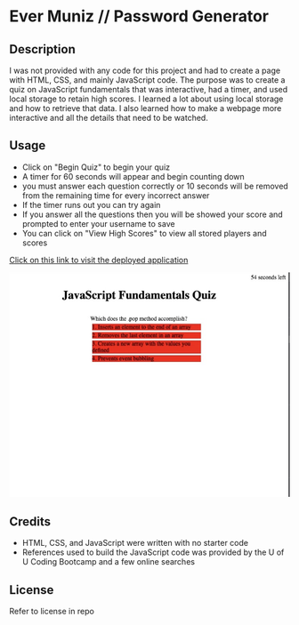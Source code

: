# Ever Muniz // Password Generator

## Description

I was not provided with any code for this project and had to create a page with HTML, CSS, and mainly JavaScript code. The purpose was to create a quiz on JavaScript fundamentals that was interactive, had a timer, and used local storage to retain high scores. I learned a lot about using local storage and how to retrieve that data. I also learned how to make a webpage more interactive and all the details that need to be watched. 

## Usage

- Click on "Begin Quiz" to begin your quiz
- A timer for 60 seconds will appear and begin counting down
- you must answer each question correctly or 10 seconds will be removed from the remaining time for every incorrect answer
- If the timer runs out you can try again
- If you answer all the questions then you will be showed your score and prompted to enter your username to save
- You can click on "View High Scores" to view all stored players and scores

[Click on this link to visit the deployed application](https://evermuniz.github.io/Ever-Muniz-JS-Fundamentals-Quiz/)

![JS quiz page screenshot](./assets/page-screenshot.jpeg)

## Credits

- HTML, CSS, and JavaScript were written with no starter code
- References used to build the JavaScript code was provided by the U of U Coding Bootcamp and a few online searches

## License

Refer to license in repo
